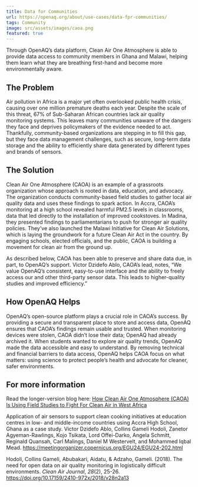 ```yaml
---
title: Data for Communities
url: https://openaq.org/about/use-cases/data-fpr-communities/
tags: Community
image: src/assets/images/caoa.png
featured: true
---
```


Through OpenAQ’s data platform, Clean Air One Atmosphere is able to provide data access to community members in Ghana and Malawi, helping them learn what they are breathing first-hand and become more environmentally aware.



## **The Problem**

Air pollution in Africa is a major yet often overlooked public health crisis, causing over one million premature deaths each year. Despite the scale of this threat, 67% of Sub-Saharan African countries lack air quality monitoring systems. This leaves many communities unaware of the dangers they face and deprives policymakers of the evidence needed to act. Thankfully, community-based organizations are stepping in to fill this gap, but they face data management challenges, such as secure, long-term data storage and the ability to efficiently share data generated by different types and brands of sensors.



## **The Solution**

Clean Air One Atmosphere (CAOA) is an example of a grassroots organization whose approach is rooted in data, education, and advocacy. The organization conducts community-based field studies to gather local air quality data and uses these findings to spark action. In Accra, CAOA’s monitoring at a high school revealed harmful PM2.5 levels in classrooms, data that led directly to the installation of improved cookstoves. In Madina, they presented findings to parliamentarians to push for stronger air quality policies. They’ve also launched the Malawi Initiative for Clean Air Solutions, which is laying the groundwork for a future Clean Air Act in the country. By engaging schools, elected officials, and the public, CAOA is building a movement for clean air from the ground up. 

As described below, CAOA has been able to preserve and share data due, in part, to OpenAQ’s support. Victor Dzidefo Ablo, CAOA’s lead, notes, “We value OpenAQ’s consistent, easy-to-use interface and the ability to freely access our and other third-party sensor data. This leads to higher-quality studies and improved efficiency.”



## **How OpenAQ Helps**

OpenAQ’s open-source platform plays a crucial role in CAOA’s success. By providing a secure and transparent place to store and access data, OpenAQ ensures that CAOA’s findings remain usable and trusted. When monitoring devices were stolen, CAOA didn’t lose their data; OpenAQ had already archived it. When students wanted to explore air quality trends, OpenAQ made the data accessible and easy to understand. By removing technical and financial barriers to data access, OpenAQ helps CAOA focus on what matters: using science to protect people’s health and advocate for cleaner, safer environments.



## **For more information** 

Read the longer-version blog here: [How Clean Air One Atmosphere (CAOA) Is Using Field Studies to Fight For Clean Air in West Africa](https://openaq.medium.com/how-clean-air-one-atmosphere-caoa-is-using-field-studies-to-fight-for-clean-air-in-west-africa-07b56f945b9e)

Application of air sensors to support clean cooking initiatives at education centres in low- and middle-income countries using Accra High School, Ghana as a case study. Victor Dzidefo Ablo, Collins Gameli Hodoli, Zanetor Agyeman-Rawlings, Kojo Tsikata, Lord Offei-Darko, Angela Schmitt, Reginald Quansah, Carl Malings, Daniel M Westervelt, and Mohammed Iqbal Mead. <https://meetingorganizer.copernicus.org/EGU24/EGU24-202.html> 

Hodoli, Collins Gameli, Abubakari, Aidatu, & Adzaho, Gameli. (2018). The need for open data on air quality monitoring in logistically difficult environments. *Clean Air Journal*, *28*(2), 25-26. <https://doi.org/10.17159/2410-972x/2018/v28n2a13>

